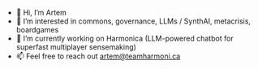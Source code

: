 * 👋 Hi, I’m Artem
* 👀 I’m interested in commons, governance, LLMs / SynthAI, metacrisis, boardgames
* 🌱 I’m currently working on Harmonica (LLM-powered chatbot for superfast multiplayer sensemaking)
* 📫 Feel free to reach out artem@teamharmoni.ca

